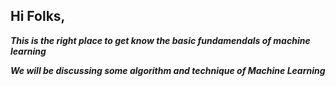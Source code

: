 ## Hi Folks,

_**This is the right place to get know the basic fundamendals of machine learning**_ 

_**We will be discussing some algorithm and technique of Machine Learning**_
